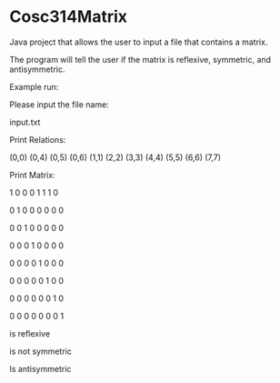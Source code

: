 # Cosc314Matrix
Java project that allows the user to input a file that contains a matrix.

The program will tell the user if the matrix is reflexive, symmetric, and antisymmetric.  

Example run:

Please input the file name:

input.txt

Print Relations:

(0,0) (0,4) (0,5) (0,6) (1,1) (2,2) (3,3) (4,4) (5,5) (6,6) (7,7) 

Print Matrix:

1 0 0 0 1 1 1 0 

0 1 0 0 0 0 0 0 

0 0 1 0 0 0 0 0 

0 0 0 1 0 0 0 0 

0 0 0 0 1 0 0 0 

0 0 0 0 0 1 0 0 

0 0 0 0 0 0 1 0 

0 0 0 0 0 0 0 1 

is reflexive

is not symmetric

Is antisymmetric

